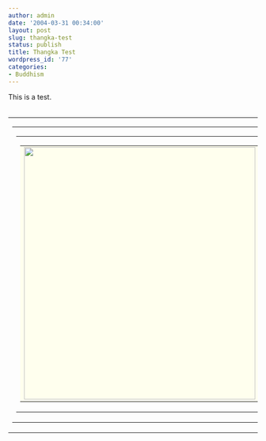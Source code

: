 ```yaml
---
author: admin
date: '2004-03-31 00:34:00'
layout: post
slug: thangka-test
status: publish
title: Thangka Test
wordpress_id: '77'
categories:
- Buddhism
---
```

This is a test. <lj-cut text="Images here..."><br>
<br>
<table cellPadding="30" align="center" background="http://www.arcanology.com/images/blue_brocade.jpg" id="table9">
			<tr>
				<td>
				<table cellPadding="20" align="center" background="http://www.arcanology.com/images/yellow_brocade.jpg" id="table10">
					<tr>
						<td>
						<table cellPadding="15" align="center" background="http://www.arcanology.com/images/red_brocade.jpg" id="table11">
							<tr>
								<td>
								<table cellPadding="10" align="center" bgColor="#ffffee" id="table12">
									<tr>
										<td>
										<img border="0" src="http://www.arcanology.com/images/simha-3.jpg" width="467" height="511"> 
										</td>
									</tr>
								</table>
								</td>
							</tr>
						</table>
						</td>
					</tr>
				</table>
				</td>
			</tr>
		</table>
